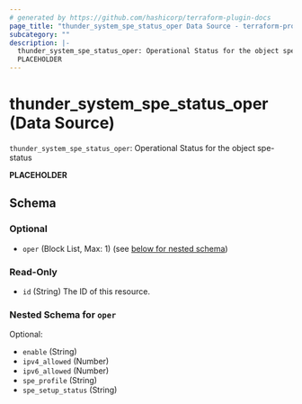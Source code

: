 ```yaml
---
# generated by https://github.com/hashicorp/terraform-plugin-docs
page_title: "thunder_system_spe_status_oper Data Source - terraform-provider-thunder"
subcategory: ""
description: |-
  thunder_system_spe_status_oper: Operational Status for the object spe-status
  PLACEHOLDER
---
```


# thunder_system_spe_status_oper (Data Source)

`thunder_system_spe_status_oper`: Operational Status for the object spe-status

__PLACEHOLDER__



<!-- schema generated by tfplugindocs -->
## Schema

### Optional

- `oper` (Block List, Max: 1) (see [below for nested schema](#nestedblock--oper))

### Read-Only

- `id` (String) The ID of this resource.

<a id="nestedblock--oper"></a>
### Nested Schema for `oper`

Optional:

- `enable` (String)
- `ipv4_allowed` (Number)
- `ipv6_allowed` (Number)
- `spe_profile` (String)
- `spe_setup_status` (String)


